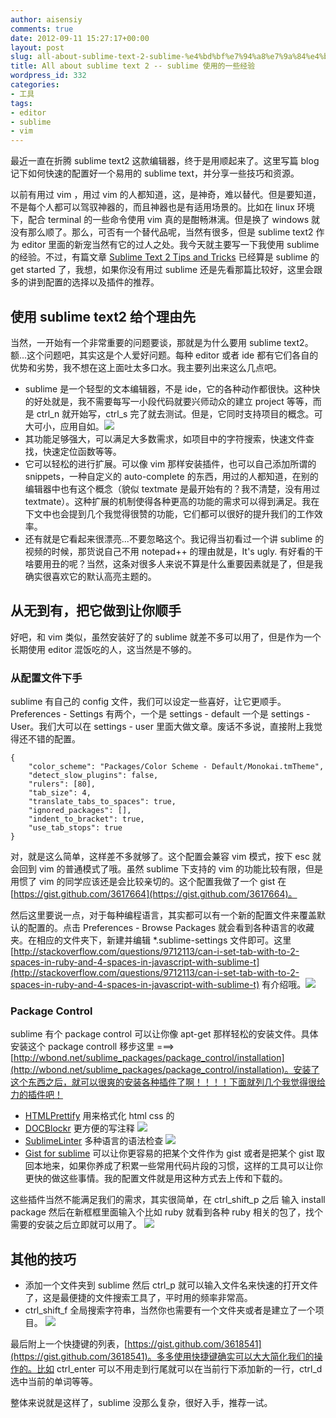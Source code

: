 ```yaml
---
author: aisensiy
comments: true
date: 2012-09-11 15:27:17+00:00
layout: post
slug: all-about-sublime-text-2-sublime-%e4%bd%bf%e7%94%a8%e7%9a%84%e4%b8%80%e4%ba%9b%e7%bb%8f%e9%aa%8c
title: All about sublime text 2 -- sublime 使用的一些经验
wordpress_id: 332
categories:
- 工具
tags:
- editor
- sublime
- vim
---
```


最近一直在折腾 sublime text2 这款编辑器，终于是用顺起来了。这里写篇 blog 记下如何快速的配置好一个易用的 sublime text，并分享一些技巧和资源。

以前有用过 vim ，用过 vim 的人都知道，这，是神奇，难以替代。但是要知道，不是每个人都可以驾驭神器的，而且神器也是有适用场景的。比如在 linux 环境下，配合 terminal 的一些命令使用 vim 真的是酣畅淋漓。但是换了 windows 就没有那么顺了。那么，可否有一个替代品呢，当然有很多，但是 sublime text2 作为 editor 里面的新宠当然有它的过人之处。我今天就主要写一下我使用 sublime 的经验。不过，有篇文章 [Sublime Text 2 Tips and Tricks](http://net.tutsplus.com/tutorials/tools-and-tips/sublime-text-2-tips-and-tricks/) 已经算是 sublime 的 get started 了，我想，如果你没有用过 sublime 还是先看那篇比较好，这里会跟多的讲到配置的选择以及插件的推荐。<!-- more -->


## 使用 sublime text2 给个理由先

当然，一开始有一个非常重要的问题要谈，那就是为什么要用 sublime text2。额...这个问题吧，其实这是个人爱好问题。每种 editor 或者 ide 都有它们各自的优势和劣势，我不想在这上面吐太多口水。我主要列出来这么几点吧。

* sublime 是一个轻型的文本编辑器，不是 ide，它的各种动作都很快。这种快的好处就是，我不需要每写一小段代码就要兴师动众的建立 project 等等，而是 ctrl_n 就开始写，ctrl_s 完了就去测试。但是，它同时支持项目的概念。可大可小，应用自如。[![](http://aisensiy-wordpress.stor.sinaapp.com/uploads/2012/09/sublime-project-view.png)](http://aisensiy-wordpress.stor.sinaapp.com/uploads/2012/09/sublime-project-view.png)
* 其功能足够强大，可以满足大多数需求，如项目中的字符搜索，快速文件查找，快速定位函数等等。
* 它可以轻松的进行扩展。可以像 vim 那样安装插件，也可以自己添加所谓的 snippets，一种自定义的 auto-complete 的东西，用过的人都知道，在别的编辑器中也有这个概念（貌似 textmate 是最开始有的？我不清楚，没有用过 textmate）。这种扩展的机制使得各种更高的功能的需求可以得到满足。我在下文中也会提到几个我觉得很赞的功能，它们都可以很好的提升我们的工作效率。
* 还有就是它看起来很漂亮...不要忽略这个。我记得当初看过一个讲 sublime 的视频的时候，那货说自己不用 notepad++ 的理由就是，It's ugly. 有好看的干啥要用丑的呢？当然，这条对很多人来说不算是什么重要因素就是了，但是我确实很喜欢它的默认高亮主题的。




## 从无到有，把它做到让你顺手


好吧，和 vim 类似，虽然安装好了的 sublime 就差不多可以用了，但是作为一个长期使用 editor 混饭吃的人，这当然是不够的。


### 从配置文件下手


sublime 有自己的 config 文件，我们可以设定一些喜好，让它更顺手。Preferences - Settings 有两个，一个是 settings - default 一个是 settings - User。我们大可以在 settings - user 里面大做文章。废话不多说，直接附上我觉得还不错的配置。

```
{
    "color_scheme": "Packages/Color Scheme - Default/Monokai.tmTheme",
    "detect_slow_plugins": false,
    "rulers": [80],
    "tab_size": 4,
    "translate_tabs_to_spaces": true,
    "ignored_packages": [],
    "indent_to_bracket": true,
    "use_tab_stops": true
}
```

对，就是这么简单，这样差不多就够了。这个配置会兼容 vim 模式，按下 esc 就会回到 vim 的普通模式了哦。虽然 sublime 下支持的 vim 的功能比较有限，但是用惯了 vim 的同学应该还是会比较亲切的。这个配置我做了一个 gist 在 [https://gist.github.com/3617664](https://gist.github.com/3617664)。

然后这里要说一点，对于每种编程语言，其实都可以有一个新的配置文件来覆盖默认的配置的。点击 Preferences - Browse Packages 就会看到各种语言的收藏夹。在相应的文件夹下，新建并编辑 *.sublime-settings 文件即可。这里 [http://stackoverflow.com/questions/9712113/can-i-set-tab-with-to-2-spaces-in-ruby-and-4-spaces-in-javascript-with-sublime-t](http://stackoverflow.com/questions/9712113/can-i-set-tab-with-to-2-spaces-in-ruby-and-4-spaces-in-javascript-with-sublime-t) 有介绍哦。[![](http://aisensiy-wordpress.stor.sinaapp.com/uploads/2012/09/sublime-packages-view4.png)](http://aisensiy-wordpress.stor.sinaapp.com/uploads/2012/09/sublime-packages-view4.png)


### Package Control


sublime 有个 package control 可以让你像 apt-get 那样轻松的安装文件。具体安装这个 package controll 移步这里 ===> [http://wbond.net/sublime_packages/package_control/installation](http://wbond.net/sublime_packages/package_control/installation)。安装了这个东西之后，就可以很爽的安装各种插件了啊！！！！下面就列几个我觉得很给力的插件吧！

* [HTMLPrettify](https://github.com/victorporof/Sublime-HTMLPrettify) 用来格式化 html css 的
* [DOCBlockr](https://github.com/spadgos/sublime-jsdocs) 更方便的写注释 [![](http://aisensiy-wordpress.stor.sinaapp.com/uploads/2012/09/blockr.png)](http://aisensiy-wordpress.stor.sinaapp.com/uploads/2012/09/blockr.png)
* [SublimeLinter](https://github.com/SublimeLinter/SublimeLinter) 多种语言的语法检查 [![](http://aisensiy-wordpress.stor.sinaapp.com/uploads/2012/09/linter.png)](http://aisensiy-wordpress.stor.sinaapp.com/uploads/2012/09/linter.png)
* [Gist for sublime](https://github.com/condemil/Gist) 可以让你更容易的把某个文件作为 gist 或者是把某个 gist 取回本地来，如果你养成了积累一些常用代码片段的习惯，这样的工具可以让你更快的做这些事情。我的配置文件就是用这种方式去上传和下载的。


这些插件当然不能满足我们的需求，其实很简单，在 ctrl_shift_p 之后 输入 install package 然后在新框框里面输入个比如 ruby 就看到各种 ruby 相关的包了，找个需要的安装之后立即就可以用了。
[![](http://aisensiy-wordpress.stor.sinaapp.com/uploads/2012/09/package.png)](http://aisensiy-wordpress.stor.sinaapp.com/uploads/2012/09/package.png)


## 其他的技巧


* 添加一个文件夹到 sublime 然后 ctrl_p 就可以输入文件名来快速的打开文件了，这是最便捷的文件搜索工具了，平时用的频率非常高。
* ctrl_shift_f 全局搜索字符串，当然你也需要有一个文件夹或者是建立了一个项目。 [![](http://aisensiy-wordpress.stor.sinaapp.com/uploads/2012/09/search.png)](http://aisensiy-wordpress.stor.sinaapp.com/uploads/2012/09/search.png)


最后附上一个快捷键的列表，[https://gist.github.com/3618541](https://gist.github.com/3618541)。多多使用快捷键确实可以大大简化我们的操作的。比如 ctrl_enter 可以不用走到行尾就可以在当前行下添加新的一行，ctrl_d 选中当前的单词等等。

整体来说就是这样了，sublime 没那么复杂，很好入手，推荐一试。
